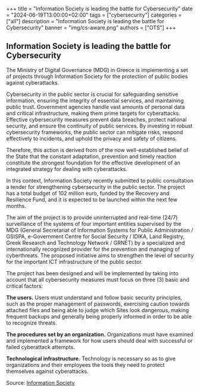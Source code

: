 
+++
title = "Information Society is leading the battle for Cybersecurity"
date = "2024-06-19T13:00:00+02:00"
tags = ["cybersecurity"]
categories = ["all"]
description = "Information Society is leading the battle for Cybersecurity"
banner = "img/cs-aware.png"
authors = ["OTS"]
+++
## Information Society is leading the battle for Cybersecurity

The Ministry of Digital Governance (MDG) in Greece is implementing a set of projects through Information Society for the protection of public bodies against cyberattacks. 

Cybersecurity in the public sector is crucial for safeguarding sensitive information, ensuring the integrity of essential services, and maintaining public trust. Government agencies handle vast amounts of personal data and critical infrastructure, making them prime targets for cyberattacks. Effective cybersecurity measures prevent data breaches, protect national security, and ensure the continuity of public services. By investing in robust cybersecurity frameworks, the public sector can mitigate risks, respond effectively to incidents, and uphold the privacy and safety of citizens.

Τherefore, this action is derived from of the now well-established belief of the State that the constant adaptation, prevention and timely reaction constitute the strongest foundation for the effective development of an integrated strategy for dealing with cyberattacks. 

In this context, Information Society recently submitted to public consultation a tender for strengthening cybersecurity in the public sector. The project has a total budget of 102 million euro, funded by the Recovery and Resilience Fund, and it is expected to be launched within the next few months.

The aim of the project is to provide uninterrupted and real-time (24/7) surveillance of the systems of four important entities supervised by the MDG (General Secretariat of Information Systems for Public Administration / GSISPA, e-Government Centre for Social Security / IDIKA, Land Registry, Greek Research and Technology Network / GRNET) by a specialized and internationally recognized provider for the prevention and managing of cyberthreats. The proposed initiative aims to strengthen the level of security for the important ICT infrastructure of the public sector.

The project has been designed and will be implemented by taking into account that all cybersecurity measures must focus on three (3) basic and critical factors:

**The users.** Users must understand and follow basic security principles, such as the proper management of passwords, exercising caution towards attached files and being able to judge which Sites look dangerous, making frequent backups and generally being properly informed in order to be able to recognize threats.

**The procedures set by an organization.** Organizations must have examined and implemented a framework for how users should deal with successful or failed cyberattack attempts.

**Technological infrastructure.** Technology is necessary so as to give organizations and their employees the tools they need to protect themselves against cyberattacks.


Source: [Information Society](https://www.ktpae.gr/en/news/newsletter-en/information-society-is-leading-the-battle-for-cybersecurity/)

